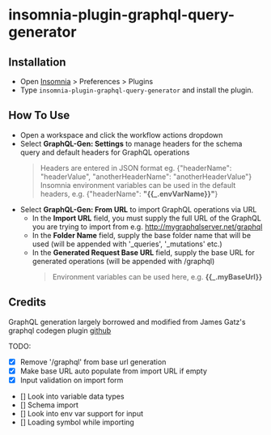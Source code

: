 # insomnia-plugin-graphql-query-generator

## Installation

- Open [Insomnia](https://insomnia.rest/) > Preferences > Plugins
- Type `insomnia-plugin-graphql-query-generator` and install the plugin.

## How To Use

- Open a workspace and click the workflow actions dropdown
- Select **GraphQL-Gen: Settings** to manage headers for the schema query and default headers for GraphQL operations
    > Headers are entered in JSON format eg. {"headerName": "headerValue", "anotherHeaderName": "anotherHeaderValue"}
    > Insomnia environment variables can be used in the default headers, e.g. {"headerName": **"{{_.envVarName}}"**}
- Select **GraphQL-Gen: From URL** to import GraphQL operations via URL
    - In the **Import URL** field, you must supply the full URL of the GraphQL you are trying to import from e.g. http://mygraphqlserver.net/graphql
    - In the **Folder Name** field, supply the base folder name that will be used (will be appended with '_queries', '_mutations' etc.)
    - In the **Generated Request Base URL** field, supply the base URL for generated operations (will be appended with /graphql)
        > Environment variables can be used here, e.g. **{{_.myBaseUrl}}**

## Credits

GraphQL generation largely borrowed and modified from James Gatz's  graphql codegen plugin [github](https://github.com/gatzjames/insomnia-plugin-graphql-codegen-import)

TODO:
- [x] Remove '/graphql' from base url generation
- [x] Make base URL auto populate from import URL if empty
- [x] Input validation on import form
- [] Look into variable data types
- [] Schema import
- [] Look into env var support for input
- [] Loading symbol while importing
